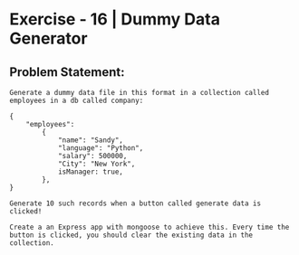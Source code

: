 # Exercise - 16 | Dummy Data Generator

## Problem Statement:
    Generate a dummy data file in this format in a collection called employees in a db called company:

    {
        "employees": 
            {
                "name": "Sandy",
                "language": "Python",
                "salary": 500000,
                "City": "New York",
                isManager: true,
            },
    }

    Generate 10 such records when a button called generate data is clicked!

    Create a an Express app with mongoose to achieve this. Every time the button is clicked, you should clear the existing data in the collection.
